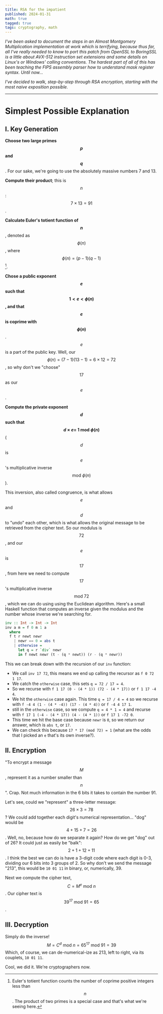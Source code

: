```yaml
---
title: RSA for the impatient
published: 2024-01-31
math: true
tagged: true
tags: cryptography, math
---
```


_I've been asked to document the steps in an Almost Montgomery
Multiplication implementation at work which is terrifying, because
thus far, all I've really needed to know to port this patch from
OpenSSL to BoringSSL is a little about AVX-512 instruction set
extensions and some details on Linux's or Windows' calling
conventions. The hardest part of all of this has been teaching the
FIPS assembly parser how to understand mask register syntax. Until
now…_

_I've decided to walk, step-by-step through RSA encryption, starting
with the most naive exposition possible._

---

# Simplest Possible Explanation

## I. Key Generation

**Choose two large primes $$p$$ and $$q$$**. For our sake, we're going
to use the absolutely massive numbers 7 and 13.

**Compute their product**; this is $$n$$: $$7 \times 13 = 91$$.

**Calculate Euler's totient function of $$n$$**, denoted as
$$\phi(n)$$, where $$\phi(n) = (p - 1)(q - 1)$$[^tot].

[^tot]: Euler's totient function counts the number of coprime positive
    integers less than $$n$$. The product of two primes is a special
    case and that's what we're seeing here.

**Chose a public exponent $$e$$ such that $$1 \lt e \lt \phi(n)$$, and
that $$e$$ is coprime with $$\phi(n)$$**. $$e$$ is a part of the
public key. Well, our $$\phi(n) = (7 - 1)(13 - 1) = 6 \times 12 =
72$$, so why don't we "choose" $$17$$ as our $$e$$.

**Compute the private exponent $$d$$ such that $$d \times e =\ 1\
\text{mod}\ \phi(n)$$** ($$d$$ is $$e$$'s multiplicative inverse
$$\text{mod}\ \phi(n)$$).
	 
This inversion, also called congruence, is what allows $$e$$ and $$d$$
to "undo" each other, which is what allows the original message to be
retrieved from the cipher text.  So our modulus is $$72$$, and our
$$e$$ is $$17$$, from here we need to compute $$17$$'s multiplicative
inverse $$\text{mod}\ 72$$, which we can do using using the Euclidean
algorithm. Here's a small Haskell function that computes an inverse
given the modulus and the number whose inverse we're searching for.

```haskell
inv :: Int -> Int -> Int
inv a m = f 0 m 1 a
  where
  f t r newt newr
    | newr == 0 = abs t
    | otherwise =
      let q = r `div` newr
      in f newt newr (t - (q * newt)) (r - (q * newr))
```

This we can break down with the recursion of our `inv` function:

* We call `inv 17 72`, this means we end up calling the recursor as `f
  0 72 1 17`.
* We catch the `otherwise` case, this sets `q = 72 / 17 = 4`.
* So we recurse with `f 1 17 (0 - (4 * 1)) (72 - (4 * 17))` or `f 1 17
  -4 4`.
* We hit the `otherwise` case again. This time `q = 17 / 4 = 4` so we
  recurse with `f -4 4 (1 - (4 * -4)) (17 - (4 * 4))` or `f -4 4 17
  1`.
* still in the `otherwise` case, so we compute `q = 4 * 1 = 4` and
  recurse with `f 17 1 (-4 - (4 * 17)) (4 - (4 * 1))` or `f 17 1 -72
  0`.
* This time we hit the base case because `newr` is `0`, so we return
  our answer, which is `abs t`, or `17`.
* We can check this because `17 * 17 (mod 72) = 1` (what are the odds
  that I picked an `e` that's its own inverse?).

## II. Encryption

"To encrypt a message $$M$$, represent it as a number smaller than
$$n$$". Crap. Not much information in the 6 bits it takes to contain
the number 91.

Let's see, could we "represent" a three-letter message: $$26 \times 3
= 78$$? We could add together each digit's numerical representation…
"dog" would be $$4 + 15 + 7 = 26$$. Well, no, because how do we
separate it again?  How do we get "dog" out of 26? It could just as
easily be "balk": $$2 + 1 + 12 + 11$$. I think the best we can do is
have a 3-digit code where each digit is 0-3, dividing our 6 bits into
3 groups of 2. So why don't we send the message "213", this would be
`10 01 11` in binary, or, numerically, 39.

Next we compute the cipher text, $$C = M^e\ \text{mod}\ n$$. Our
cipher text is $$39^{17}\ \text{mod}\ 91 = 65$$.

## III. Decryption

Simply do the inverse! $$M = C^d\ \text{mod}\ n = 65^{17}\ \text{mod}\
91 = 39$$ Which, of course, we can de-numerical-ize as 213, left to
right, via its couplets, `10 01 11`.

Cool, we did it. We're cryptographers now.
